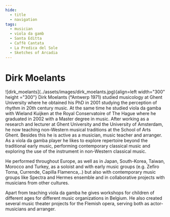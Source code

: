```yaml
---
hide:
  - title
  - navigation
tags: 
  - musician
  - viola da gamb
  - Santa Editta
  - Caffè Cantata
  - La Predica del Sole
  - Sketches of Arcadia
---
```


# Dirk Moelants

<div class="grid" markdown>
![dirk_moelants](../assets/images/dirk_moelants.jpg){align=left width="300" height ="300"}
Dirk Moelants (°Antwerp 1971) studied musicology at Ghent University where he obtained his PhD in 2001 studying the perception of rhythm in 20th century music. At the same time he studied viola da gamba with Wieland Kuijken at the Royal Conservatoire of The Hague where he graduated in 2002 with a Master degree in music. After working as a research and lecturer at Ghent University and the
University of Amsterdam, he now teaching non-Western musical traditions at the School of Arts Ghent. Besides this he is active as a musician, music teacher and arranger. As a viola da gamba player he likes to explore repertoire beyond the traditional early music, performing contemporary classical music and exploring the use of the instrument in non-Western classical music.


</div> 

He performed throughout Europe, as well as in Japan, South-Korea, Taiwan, Morocco and Turkey, as a soloist and with early music groups (e.g. Zefiro Torna, Currende, Capilla Flamenca,..) but also with contemporary music groups like Spectra and Hermes ensemble and in collaborative projects with musicians from other cultures.

Apart from teaching viola da gamba he gives workshops for children of different ages for different music organizations in Belgium. He also created several music theater projects for the Flemish opera, serving both as actor-musicians and arranger.


